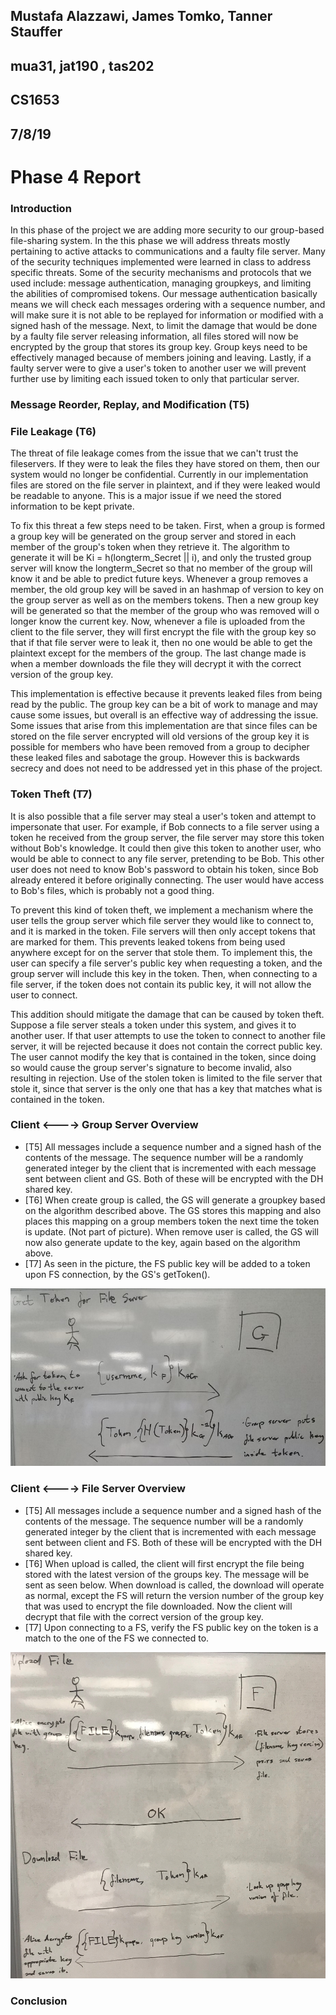 ## Mustafa Alazzawi, James Tomko, Tanner Stauffer
## mua31, jat190 , tas202
## CS1653
## 7/8/19
# Phase 4 Report
### Introduction

In this phase of the project we are adding more security to our group-based file-sharing system. In the this phase we will address threats mostly pertaining to active attacks to communications and a faulty file server. Many of the security techniques implemented were learned in class to address specific threats. Some of the security mechanisms and protocols that we used include: message authentication, managing groupkeys, and limiting the abilities of compromised tokens. Our message authentication basically means we will check each messages ordering with a sequence number, and will make sure it is not able to be replayed for information or modified with a signed hash of the message. Next, to limit the damage that would be done by a faulty file server releasing information, all files stored will now be encrypted by the group that stores its group key. Group keys need to be effectively managed because of members joining and leaving. Lastly, if a faulty server were to give a user's token to another user we will prevent further use by limiting each issued token to only that particular server.

### Message Reorder, Replay, and Modification (T5)

### File Leakage (T6)

The threat of file leakage comes from the issue that we can't trust the fileservers. If they were to leak the files they have stored on them, then our system would no longer be confidential. Currently in our implementation files are stored on the file server in plaintext, and if they were leaked would be readable to anyone. This is a major issue if we need the stored information to be kept private.

To fix this threat a few steps need to be taken. First, when a group is formed a group key will be generated on the group server and stored in each member of the group's token when they retrieve it. The algorithm to generate it will be Ki = h(longterm_Secret || i), and only the trusted group server will know the longterm_Secret so that no member of the group will know it and be able to predict future keys. Whenever a group removes a member, the old group key will be saved in an hashmap of version to key on the group server as well as on the members tokens. Then a new group key will be generated so that the member of the group who was removed will o longer know the current key. Now, whenever a file is uploaded from the client to the file server, they will first encrypt the file with the group key so that if that file server were to leak it, then no one would be able to get the plaintext except for the members of the group. The last change made is when a member downloads the file they will decrypt it with the correct version of the group key.

This implementation is effective because it prevents leaked files from being read by the public. The group key can be a bit of work to manage and may cause some issues, but overall is an effective way of addressing the issue. Some issues that arise from this implementation are that since files can be stored on the file server encrypted will old versions of the group key it is possible for members who have been removed from a group to decipher these leaked files and sabotage the group. However this is backwards secrecy and does not need to be addressed yet in this phase of the project.

### Token Theft (T7)
It is also possible that a file server may steal a user's token and
attempt to impersonate that user. For example, if Bob connects to a file
server using a token he received from the group server, the file server
may store this token without Bob's knowledge. It could then give this
token to another user, who would be able to connect to any file server,
pretending to be Bob. This other user does not need to know Bob's
password to obtain his token, since Bob already entered it before
originally connecting. The user would have access to Bob's files, which
is probably not a good thing.

To prevent this kind of token theft, we implement a mechanism where the
user tells the group server which file server they would like to connect
to, and it is marked in the token. File servers will then only accept
tokens that are marked for them. This prevents leaked tokens from being
used anywhere except for on the server that stole them. To implement
this, the user can specify a file server's public key when requesting a
token, and the group server will include this key in the token. Then,
when connecting to a file server, if the token does not contain its
public key, it will not allow the user to connect.

This addition should mitigate the damage that can be caused by token
theft. Suppose a file server steals a token under this system, and gives
it to another user. If that user attempts to use the token to connect to
another file server, it will be rejected because it does not contain the
correct public key. The user cannot modify the key that is contained in
the token, since doing so would cause the group server's signature to
become invalid, also resulting in rejection. Use of the stolen token is
limited to the file server that stole it, since that server is the only
one that has a key that matches what is contained in the token.


### Client <----> Group Server Overview
* [T5] All messages include a sequence number and a signed hash of the contents of the message. The sequence number will be a randomly generated integer by the client that is incremented with each message sent between client and GS. Both of these will be encrypted with the DH shared key.
* [T6] When create group is called, the GS will generate a groupkey based on the algorithm described above. The GS stores this mapping and also places this mapping on a group members token the next time the token is update. (Not part of picture). When remove user is called, the GS will now also generate update to the key, again based on the algorithm above.
* [T7] As seen in the picture, the FS public key will be added to a token upon FS connection, by the GS's getToken().

![Client - GS](report_img/p4_client_gs.jpg)

### Client <----> File Server Overview
* [T5] All messages include a sequence number and a signed hash of the contents of the message. The sequence number will be a randomly generated integer by the client that is incremented with each message sent between client and FS. Both of these will be encrypted with the DH shared key.
* [T6] When upload is called, the client will first encrypt the file being stored with the latest version of the groups key. The message will be sent as seen below. When download is called, the download will operate as normal, except the FS will return the version number of the group key that was used to encrypt the file downloaded. Now the client will decrypt that file with the correct version of the group key.
* [T7] Upon connecting to a FS, verify the FS public key on the token is a match to the one of the FS we connected to.

![Client - GS](report_img/p4_client_fs.jpg)

### Conclusion
